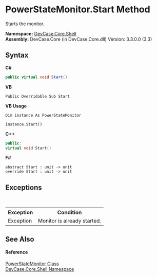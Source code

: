 # PowerStateMonitor.Start Method 
 

Starts the monitor.

**Namespace:**&nbsp;<a href="N_DevCase_Core_Shell">DevCase.Core.Shell</a><br />**Assembly:**&nbsp;DevCase.Core (in DevCase.Core.dll) Version: 3.3.0.0 (3.3)

## Syntax

**C#**<br />
``` C#
public virtual void Start()
```

**VB**<br />
``` VB
Public Overridable Sub Start
```

**VB Usage**<br />
``` VB Usage
Dim instance As PowerStateMonitor

instance.Start()
```

**C++**<br />
``` C++
public:
virtual void Start()
```

**F#**<br />
``` F#
abstract Start : unit -> unit 
override Start : unit -> unit 
```


## Exceptions
&nbsp;<table><tr><th>Exception</th><th>Condition</th></tr><tr><td>Exception</td><td>Monitor is already started.</td></tr></table>

## See Also


#### Reference
<a href="T_DevCase_Core_Shell_PowerStateMonitor">PowerStateMonitor Class</a><br /><a href="N_DevCase_Core_Shell">DevCase.Core.Shell Namespace</a><br />